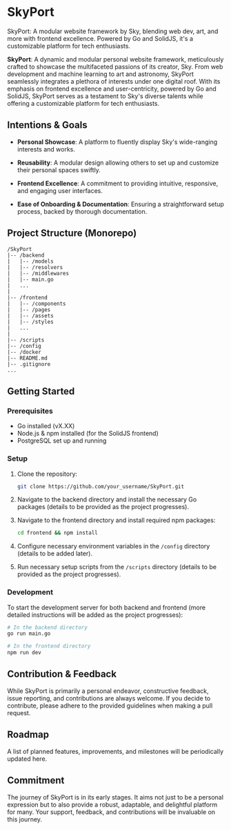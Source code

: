 # SkyPort
SkyPort: A modular website framework by Sky, blending web dev, art, and more with frontend excellence. Powered by Go and SolidJS, it's a customizable platform for tech enthusiasts.

**SkyPort**: A dynamic and modular personal website framework, meticulously crafted to showcase the multifaceted passions of its creator, Sky. From web development and machine learning to art and astronomy, SkyPort seamlessly integrates a plethora of interests under one digital roof. With its emphasis on frontend excellence and user-centricity, powered by Go and SolidJS, SkyPort serves as a testament to Sky's diverse talents while offering a customizable platform for tech enthusiasts.

## **Intentions & Goals**

- **Personal Showcase**: A platform to fluently display Sky's wide-ranging interests and works.
  
- **Reusability**: A modular design allowing others to set up and customize their personal spaces swiftly.

- **Frontend Excellence**: A commitment to providing intuitive, responsive, and engaging user interfaces.
  
- **Ease of Onboarding & Documentation**: Ensuring a straightforward setup process, backed by thorough documentation.

## **Project Structure (Monorepo)**

```
/SkyPort
|-- /backend
|   |-- /models
|   |-- /resolvers
|   |-- /middlewares
|   |-- main.go
|   ...
|
|-- /frontend
|   |-- /components
|   |-- /pages
|   |-- /assets
|   |-- /styles
|   ...
|
|-- /scripts
|-- /config
|-- /docker
|-- README.md
|-- .gitignore
...
```

## **Getting Started**

### Prerequisites

- Go installed (vX.XX)
- Node.js & npm installed (for the SolidJS frontend)
- PostgreSQL set up and running

### Setup

1. Clone the repository:
    ```bash
    git clone https://github.com/your_username/SkyPort.git
    ```

2. Navigate to the backend directory and install the necessary Go packages (details to be provided as the project progresses).

3. Navigate to the frontend directory and install required npm packages:
    ```bash
    cd frontend && npm install
    ```

4. Configure necessary environment variables in the `/config` directory (details to be added later).

5. Run necessary setup scripts from the `/scripts` directory (details to be provided as the project progresses).

### Development

To start the development server for both backend and frontend (more detailed instructions will be added as the project progresses):

```bash
# In the backend directory
go run main.go

# In the frontend directory
npm run dev
```

## **Contribution & Feedback**

While SkyPort is primarily a personal endeavor, constructive feedback, issue reporting, and contributions are always welcome. If you decide to contribute, please adhere to the provided guidelines when making a pull request.

## **Roadmap**

A list of planned features, improvements, and milestones will be periodically updated here.

## **Commitment**

The journey of SkyPort is in its early stages. It aims not just to be a personal expression but to also provide a robust, adaptable, and delightful platform for many. Your support, feedback, and contributions will be invaluable on this journey.
